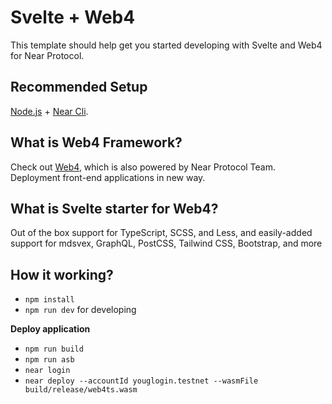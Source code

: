 # Svelte + Web4

This template should help get you started developing with Svelte and Web4 for Near Protocol.

## Recommended Setup

[Node.js](https://nodejs.org/en/) + [Near Cli](https://docs.near.org/docs/tools/near-cli#installation).

## What is Web4 Framework?

Check out [Web4](https://github.com/vgrichina/web4), which is also powered by Near Protocol Team. Deployment front-end applications in new way.

## What is Svelte starter for Web4?
Out of the box support for TypeScript, SCSS, and Less, and easily-added support for mdsvex, GraphQL, PostCSS, Tailwind CSS, Bootstrap, and more

## How it working?
- `npm install`
- `npm run dev` for developing

**Deploy application**
- `npm run build`
- `npm run asb`
- `near login`
- `near deploy --accountId youglogin.testnet --wasmFile build/release/web4ts.wasm`
